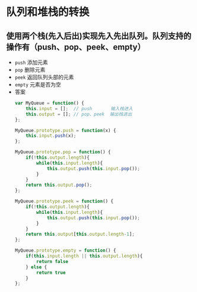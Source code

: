 # 队列和堆栈的转换

## 使用两个栈(先入后出)实现先入先出队列。队列支持的操作有（push、pop、peek、empty）
* `push` 添加元素
* `pop` 删除元素
* `peek` 返回队列头部的元素
* `empty` 元素是否为空
* 答案
    ```javascript 
    var MyQueue = function() {
        this.input = [];  // push       输入栈进入
        this.output = []; // pop、peek  输出栈进出
    };

    MyQueue.prototype.push = function(x) {
        this.input.push(x);
    };

    MyQueue.prototype.pop = function() {
        if(!this.output.length){
            while(this.input.length){
                this.output.push(this.input.pop());
            }
        }
        return this.output.pop();
    };

    MyQueue.prototype.peek = function() {
        if(!this.output.length){
            while(this.input.length){
                this.output.push(this.input.pop());
            }
        }
        return this.output[this.output.length-1];
    };

    MyQueue.prototype.empty = function() {
        if(this.input.length || this.output.length){
            return false
        } else {
            return true
        }
    };

    ```